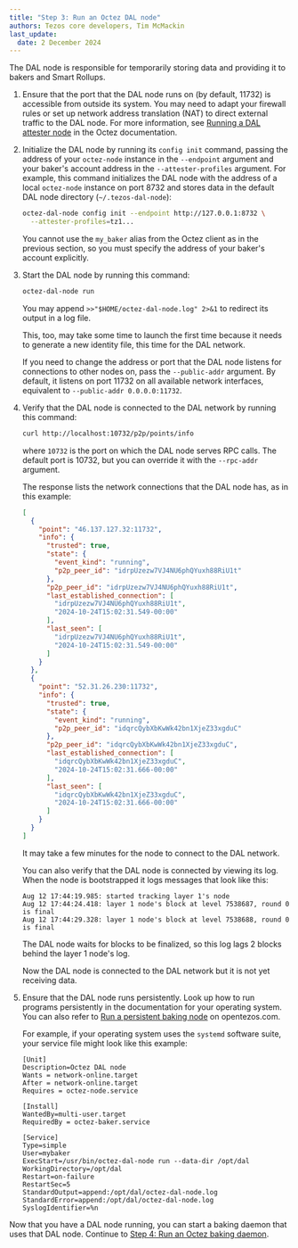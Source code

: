 ```yaml
---
title: "Step 3: Run an Octez DAL node"
authors: Tezos core developers, Tim McMackin
last_update:
  date: 2 December 2024
---
```


The DAL node is responsible for temporarily storing data and providing it to bakers and Smart Rollups.

1. Ensure that the port that the DAL node runs on (by default, 11732) is accessible from outside its system.
You may need to adapt your firewall rules or set up network address translation (NAT) to direct external traffic to the DAL node.
For more information, see [Running a DAL attester node](https://tezos.gitlab.io/shell/dal_run.html) in the Octez documentation.

1. Initialize the DAL node by running its `config init` command, passing the address of your `octez-node` instance in the `--endpoint` argument and your baker's account address in the `--attester-profiles` argument.
For example, this command initializes the DAL node with the address of a local `octez-node` instance on port 8732 and stores data in the default DAL node directory (`~/.tezos-dal-node`):

   ```bash
   octez-dal-node config init --endpoint http://127.0.0.1:8732 \
     --attester-profiles=tz1...
   ```

   You cannot use the `my_baker` alias from the Octez client as in the previous section, so you must specify the address of your baker's account explicitly.

1. Start the DAL node by running this command:

   ```bash
   octez-dal-node run
   ```

   You may append `>>"$HOME/octez-dal-node.log" 2>&1` to redirect its output in a log file.

   This, too, may take some time to launch the first time because it needs to generate a new identity file, this time for the DAL network.

   If you need to change the address or port that the DAL node listens for connections to other nodes on, pass the `--public-addr` argument.
   By default, it listens on port 11732 on all available network interfaces, equivalent to `--public-addr 0.0.0.0:11732`.

1. Verify that the DAL node is connected to the DAL network by running this command:

   ```bash
   curl http://localhost:10732/p2p/points/info
   ```

   where `10732` is the port on which the DAL node serves RPC calls.
   The default port is 10732, but you can override it with the `--rpc-addr` argument.

   The response lists the network connections that the DAL node has, as in this example:

   ```json
   [
     {
       "point": "46.137.127.32:11732",
       "info": {
         "trusted": true,
         "state": {
           "event_kind": "running",
           "p2p_peer_id": "idrpUzezw7VJ4NU6phQYuxh88RiU1t"
         },
         "p2p_peer_id": "idrpUzezw7VJ4NU6phQYuxh88RiU1t",
         "last_established_connection": [
           "idrpUzezw7VJ4NU6phQYuxh88RiU1t",
           "2024-10-24T15:02:31.549-00:00"
         ],
         "last_seen": [
           "idrpUzezw7VJ4NU6phQYuxh88RiU1t",
           "2024-10-24T15:02:31.549-00:00"
         ]
       }
     },
     {
       "point": "52.31.26.230:11732",
       "info": {
         "trusted": true,
         "state": {
           "event_kind": "running",
           "p2p_peer_id": "idqrcQybXbKwWk42bn1XjeZ33xgduC"
         },
         "p2p_peer_id": "idqrcQybXbKwWk42bn1XjeZ33xgduC",
         "last_established_connection": [
           "idqrcQybXbKwWk42bn1XjeZ33xgduC",
           "2024-10-24T15:02:31.666-00:00"
         ],
         "last_seen": [
           "idqrcQybXbKwWk42bn1XjeZ33xgduC",
           "2024-10-24T15:02:31.666-00:00"
         ]
       }
     }
   ]
   ```

   It may take a few minutes for the node to connect to the DAL network.

   You can also verify that the DAL node is connected by viewing its log.
   When the node is bootstrapped it logs messages that look like this:

   ```
   Aug 12 17:44:19.985: started tracking layer 1's node
   Aug 12 17:44:24.418: layer 1 node's block at level 7538687, round 0 is final
   Aug 12 17:44:29.328: layer 1 node's block at level 7538688, round 0 is final
   ```

   The DAL node waits for blocks to be finalized, so this log lags 2 blocks behind the layer 1 node's log.

   Now the DAL node is connected to the DAL network but it is not yet receiving data.

1. Ensure that the DAL node runs persistently.
Look up how to run programs persistently in the documentation for your operating system.
You can also refer to [Run a persistent baking node](https://opentezos.com/node-baking/baking/persistent-baker/) on opentezos.com.

   For example, if your operating system uses the `systemd` software suite, your service file might look like this example:

   ```systemd
   [Unit]
   Description=Octez DAL node
   Wants = network-online.target
   After = network-online.target
   Requires = octez-node.service

   [Install]
   WantedBy=multi-user.target
   RequiredBy = octez-baker.service

   [Service]
   Type=simple
   User=mybaker
   ExecStart=/usr/bin/octez-dal-node run --data-dir /opt/dal
   WorkingDirectory=/opt/dal
   Restart=on-failure
   RestartSec=5
   StandardOutput=append:/opt/dal/octez-dal-node.log
   StandardError=append:/opt/dal/octez-dal-node.log
   SyslogIdentifier=%n
   ```

Now that you have a DAL node running, you can start a baking daemon that uses that DAL node.
Continue to [Step 4: Run an Octez baking daemon](/tutorials/join-dal-baker/run-baker).
